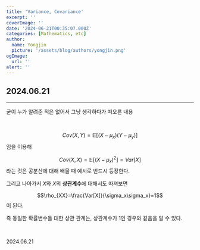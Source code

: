 ```yaml
---
title: 'Variance, Covariance'
excerpt: ''
coverImage: ''
date: '2024-06-21T00:35:07.000Z'
categories: [Mathematics, etc]
author:
  name: Yongjin
  picture: '/assets/blog/authors/yongjin.png'
ogImage:
  url: ''
alert: ''
---
```


## 2024.06.21

---

굳이 누가 알려준 적은 없어서 그냥 생각하다가 떠오른 내용

<br>

$$Cov(X,Y)=\mathbb{E}[(X-\mu_x)(Y-\mu_y)]$$ 임을 이용해

$$Cov(X,X)=\mathbb{E}[(X-\mu_x)^2]=Var[X]$$ 라는 것은 공분산에 대해 배울 때 예시로 반드시 등장한다.

그리고 나아가서 $X$와 $X$의 **상관계수**에 대해서도 따져보면

$$\rho_{XX}=\frac{Var[X]}{\sigma_x\sigma_x}=1$$ 이 된다.

즉 동일한 확률변수들 대한 상관 관계는, 상관계수가 1인 경우와 같음을 알 수 있다.

&nbsp;

2024.06.21
